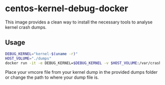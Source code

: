# centos-kernel-debug-docker
This image provides a clean way to install the necessary tools to analyse kernel crash dumps.
## Usage
```bash
DEBUG_KERNEL="kernel-$(uname -r)"
HOST_VOLUME="./dumps"
docker run -it -e DEBUG_KERNEL=$DEBUG_KERNEL -v $HOST_VOLUME:/var/crash/
```
Place your vmcore file from your kernel dump in the provided dumps folder or change the path to where your dump file is.

